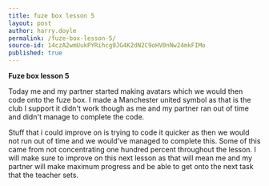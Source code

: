 ```yaml
---
title: fuze box lesson 5
layout: post
author: harry.doyle
permalink: /fuze-box-lesson-5/
source-id: 14czA2wmUukPYRihcg9JG4K2dN2C9oHV0nNw24mkFIMo
published: true
---
```

**Fuze box lesson 5**

Today me and my partner started making avatars which we would then code onto the fuze box. I made a Manchester united symbol as that is the club I support it didn't work though as me and my partner ran out of time and didn't manage to complete the code.

Stuff that i could improve on is trying to code it quicker as then we would not run out of time and we would've managed to complete this. Some of this came from not concentrating one hundred percent throughout the lesson. I will make sure to improve on this next lesson as that will mean me and my partner will make maximum progress and be able to get onto the next task that the teacher sets.

